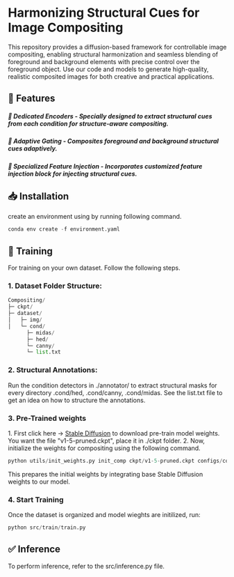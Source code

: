 # Harmonizing Structural Cues for Image Compositing
This repository provides a diffusion-based framework for controllable image compositing, enabling structural harmonization and seamless blending of foreground and background elements with precise control over the foreground object. Use our code and models to generate high-quality, realistic composited images for both creative and practical applications.

## 🚀 Features

   ##### 🔹 Dedicated Encoders - Specially designed to extract structural cues from each condition for structure-aware compositing.
   ##### 🔹 Adaptive Gating - Composites foreground and background structural cues adaptively.
   ##### 🔹 Specialized Feature Injection - Incorporates customized feature injection block for injecting structural cues.


## 📥 Installation
create an environment using by running following command.
```python
conda env create -f environment.yaml
```

## 🔹 Training
For training on your own dataset. Follow the following steps.

### 1. Dataset Folder Structure:

 ```python
Compositing/
├─ ckpt/
├─ dataset/
│   ├─ img/
│   └─ cond/
       ├─ midas/
       ├─ hed/
       └─ canny/
       └─ list.txt
```
### 2. Structural Annotations:
Run the condition detectors in ./annotator/ to extract structural masks for every directory .cond/hed, .cond/canny, .cond/midas.
See the list.txt file to get an idea on how to structure the annotations. 

### 3. Pre-Trained weights
 1️. First click here -> [Stable Diffusion](https://huggingface.co/stable-diffusion-v1-5/stable-diffusion-v1-5/tree/main) to download pre-train model weights. You want the file "v1-5-pruned.ckpt",  place 
    it in ./ckpt folder. 
 2. Now, initialize the weights for compositing using the following command.

```python
python utils/init_weights.py init_comp ckpt/v1-5-pruned.ckpt configs/comp_v15.yaml ckpt/init_comp.ckpt
```
This prepares the initial weights by integrating base Stable Diffusion weights to our model.

### 4. Start Training
Once the dataset is organized and model wieghts are initilized, run:

```python
python src/train/train.py
```

## ✅ Inference
To perform inference, refer to the src/inference.py file.
